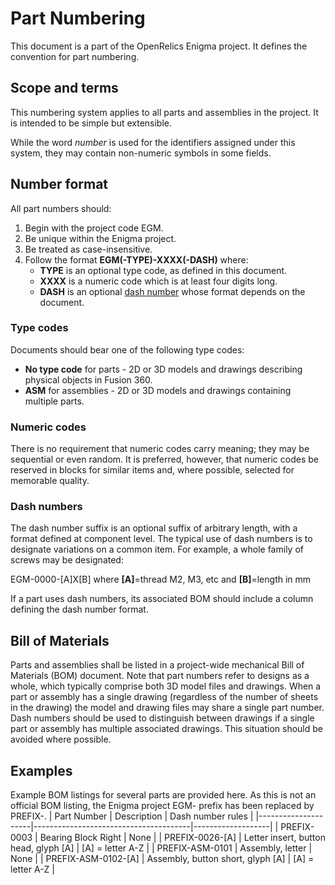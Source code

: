 # Part Numbering

This document is a part of the OpenRelics Enigma project. It defines the convention for part numbering.

## Scope and terms

This numbering system applies to all parts and assemblies in the project. It is intended to be simple but extensible.

While the word *number* is used for the identifiers assigned under this system, they may contain non-numeric symbols in some fields.

## Number format

All part numbers should:

1. Begin with the project code EGM.
2. Be unique within the Enigma project.
3. Be treated as case-insensitive.
4. Follow the format **EGM(-TYPE)-XXXX(-DASH)** where:
   * **TYPE** is an optional type code, as defined in this document.
   * **XXXX** is a numeric code which is at least four digits long.
   * **DASH** is an optional [dash number](https://en.wikipedia.org/wiki/Part_number#Dash_numbers) whose format depends on the document.

### Type codes

Documents should bear one of the following type codes:

* **No type code** for parts - 2D or 3D models and drawings describing physical objects in Fusion 360.
* **ASM** for assemblies - 2D or 3D models and drawings containing multiple parts.

### Numeric codes

There is no requirement that numeric codes carry meaning; they may be sequential or even random. It is preferred, however, that numeric codes be reserved in blocks for similar items and, where possible, selected for memorable quality.

### Dash numbers

The dash number suffix is an optional suffix of arbitrary length, with a format defined at component level. The typical use of dash numbers is to designate variations on a common item. For example, a whole family of screws may be designated:

EGM-0000-[A]X[B] where **[A]**=thread M2, M3, etc and **[B]**=length in mm

If a part uses dash numbers, its associated BOM should include a column defining the dash number format.

## Bill of Materials

Parts and assemblies shall be listed in a project-wide mechanical Bill of Materials (BOM) document. Note that part numbers refer to designs as a whole, which typically comprise both 3D model files and drawings. When a part or assembly has a single drawing (regardless of the number of sheets in the drawing) the model and drawing files may share a single part number. Dash numbers should be used to distinguish between drawings if a single part or assembly has multiple associated drawings. This situation should be avoided where possible.

## Examples

Example BOM listings for several parts are provided here. As this is not an official BOM listing, the Enigma project EGM- prefix has been replaced by PREFIX-.
| Part Number         | Description                           | Dash number rules |
|---------------------|---------------------------------------|-------------------|
| PREFIX-0003         | Bearing Block Right                   | None              |
| PREFIX-0026-[A]     | Letter insert, button head, glyph [A] | [A] = letter A-Z  |
| PREFIX-ASM-0101     | Assembly, letter                      | None              |
| PREFIX-ASM-0102-[A] | Assembly, button short, glyph [A]     | [A] = letter A-Z  |
